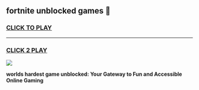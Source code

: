 
## fortnite unblocked games 👋
<h3>
<a href="https://premium.freeplayer.one?title=fortnite_unblocked_games&ref=13F">CLICK TO PLAY</a></h3>
<hr>

<h3>
<a href="https://premium.freeplayer.one?title=fortnite_unblocked_games&ref=13F">CLICK 2 PLAY</a>
  
</h3>

<a href="https://premium.freeplayer.one?title=fortnite_unblocked_games&ref=12F/"><img src="https://clearcache.store/games.png"></a>


**worlds hardest game unblocked: Your Gateway to Fun and Accessible Online Gaming**
